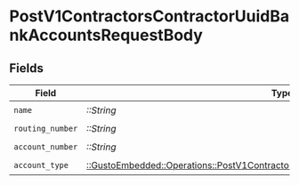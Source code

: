# PostV1ContractorsContractorUuidBankAccountsRequestBody


## Fields

| Field                                                                                                                                                                    | Type                                                                                                                                                                     | Required                                                                                                                                                                 | Description                                                                                                                                                              |
| ------------------------------------------------------------------------------------------------------------------------------------------------------------------------ | ------------------------------------------------------------------------------------------------------------------------------------------------------------------------ | ------------------------------------------------------------------------------------------------------------------------------------------------------------------------ | ------------------------------------------------------------------------------------------------------------------------------------------------------------------------ |
| `name`                                                                                                                                                                   | *::String*                                                                                                                                                               | :heavy_check_mark:                                                                                                                                                       | N/A                                                                                                                                                                      |
| `routing_number`                                                                                                                                                         | *::String*                                                                                                                                                               | :heavy_check_mark:                                                                                                                                                       | N/A                                                                                                                                                                      |
| `account_number`                                                                                                                                                         | *::String*                                                                                                                                                               | :heavy_check_mark:                                                                                                                                                       | N/A                                                                                                                                                                      |
| `account_type`                                                                                                                                                           | [::GustoEmbedded::Operations::PostV1ContractorsContractorUuidBankAccountsAccountType](../../models/operations/postv1contractorscontractoruuidbankaccountsaccounttype.md) | :heavy_check_mark:                                                                                                                                                       | N/A                                                                                                                                                                      |
